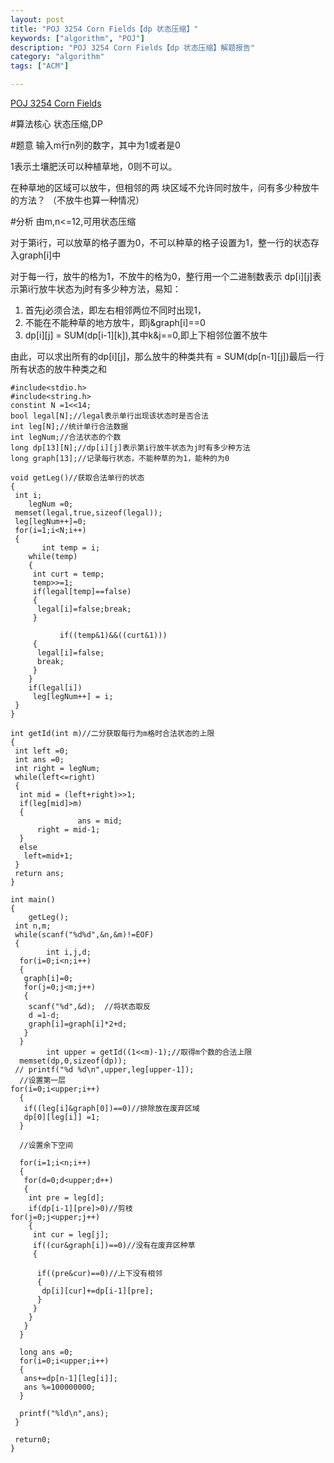 ```yaml
---
layout: post
title: "POJ 3254 Corn Fields【dp 状态压缩】"
keywords: ["algorithm", "POJ"]
description: "POJ 3254 Corn Fields【dp 状态压缩】解题报告"
category: "algorithm"
tags: ["ACM"]

---
```


[POJ 3254  Corn Fields](http://poj.org/problem?id=3254)

#算法核心
状态压缩,DP

#题意
输入m行n列的数字，其中为1或者是0

1表示土壤肥沃可以种植草地，0则不可以。

在种草地的区域可以放牛，但相邻的两
块区域不允许同时放牛，问有多少种放牛的方法？
（不放牛也算一种情况）

#分析
 由m,n<=12,可用状态压缩
 
 对于第i行，可以放草的格子置为0，不可以种草的格子设置为1，整一行的状态存入graph[i]中
 
 对于每一行，放牛的格为1，不放牛的格为0，整行用一个二进制数表示
 dp[i][j]表示第i行放牛状态为j时有多少种方法，易知：
 
 1. 首先j必须合法，即左右相邻两位不同时出现1，
 2. 不能在不能种草的地方放牛，即j&graph[i]==0
 3. dp[i][j] = SUM(dp[i-1][k]),其中k&j==0,即上下相邻位置不放牛

由此，可以求出所有的dp[i][j]，那么放牛的种类共有 = SUM(dp[n-1][j])最后一行所有状态的放牛种类之和

```
#include<stdio.h>
#include<string.h>
constint N =1<<14;
bool legal[N];//legal表示单行出现该状态时是否合法
int leg[N];//统计单行合法数据
int legNum;//合法状态的个数
long dp[13][N];//dp[i][j]表示第i行放牛状态为j时有多少种方法
long graph[13];//记录每行状态，不能种草的为1，能种的为0

void getLeg()//获取合法单行的状态
{
 int i;
    legNum =0;
 memset(legal,true,sizeof(legal));
 leg[legNum++]=0;
 for(i=1;i<N;i++)
 {
       int temp = i;
    while(temp)
    {
     int curt = temp;
     temp>>=1;
     if(legal[temp]==false)
     {
      legal[i]=false;break;
     }

           if((temp&1)&&((curt&1)))
     {
      legal[i]=false;
      break;
     }
    }
    if(legal[i])
     leg[legNum++] = i;
 }
}

int getId(int m)//二分获取每行为m格时合法状态的上限
{
 int left =0;
 int ans =0;
 int right = legNum;
 while(left<=right)
 {
  int mid = (left+right)>>1;
  if(leg[mid]>m)
  {
               ans = mid;
      right = mid-1;
  }
  else
   left=mid+1;
 }
 return ans;
}

int main()
{
    getLeg();
 int n,m;
 while(scanf("%d%d",&n,&m)!=EOF)
 {
        int i,j,d;
  for(i=0;i<n;i++)
  {
   graph[i]=0;
   for(j=0;j<m;j++)
   {
    scanf("%d",&d);  //将状态取反
    d =1-d;  
    graph[i]=graph[i]*2+d;
   }
  }
        int upper = getId((1<<m)-1);//取得m个数的合法上限
  memset(dp,0,sizeof(dp));
 // printf("%d %d\n",upper,leg[upper-1]);
  //设置第一层
for(i=0;i<upper;i++)
  {
   if((leg[i]&graph[0])==0)//排除放在废弃区域
   dp[0][leg[i]] =1;
  }
  
  //设置余下空间

  for(i=1;i<n;i++)
  {
   for(d=0;d<upper;d++)
   { 
    int pre = leg[d];   
    if(dp[i-1][pre]>0)//剪枝
for(j=0;j<upper;j++)
    { 
     int cur = leg[j];
     if((cur&graph[i])==0)//没有在废弃区种草
     {
     
      if((pre&cur)==0)//上下没有相邻
      {
       dp[i][cur]+=dp[i-1][pre];
      }
     }
    }
   }
  }

  long ans =0;
  for(i=0;i<upper;i++)
  {
   ans+=dp[n-1][leg[i]];
   ans %=100000000;
  }

  printf("%ld\n",ans);
 }
 
 return0;
}
```